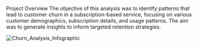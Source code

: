 Project Overview
The objective of this analysis was to identify patterns that lead to customer churn in a subscription-based service, focusing on various customer demographics, subscription details, and usage patterns. The aim was to generate insights to inform targeted retention strategies.

![Churn_Analysis_Infographic](https://github.com/user-attachments/assets/c9e7b96e-2b55-4cdb-8e9b-3727672b13a9)
